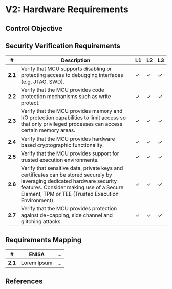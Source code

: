 # V2: Hardware Requirements

## Control Objective

## Security Verification Requirements

| # | Description | L1 | L2 | L3 |
| --  | ---------------------- | - | - | - |
| **2.1** | Verify that MCU supports disabling or protecting access to debugging interfaces (e.g. JTAG, SWD). | ✓ | ✓ | ✓ |
| **2.2** | Verify that the MCU provides code protection mechanisms such as write protect. | ✓ | ✓ | ✓ |
| **2.3** | Verify that the MCU provides memory and I/O protection capabilities to limit access so that only privileged processes can access certain memory areas. | ✓ | ✓ | ✓ |
| **2.4** | Verify that the MCU provides hardware based cryptographic functionality. | ✓ | ✓ | ✓ |
| **2.5** | Verify that the MCU provides support for trusted execution environments. | ✓ | ✓ | ✓ |
| **2.6** | Verify that sensitive data, private keys and certificates can be stored securely by leveraging dedicated hardware security features. Consider making use of a Secure Element, TPM or TEE (Trusted Execution Environment). | ✓ | ✓ | ✓ |
| **2.7** |Verify that the MCU provides protection against de-capping, side channel and glitching attacks. | ✓ | ✓ | ✓ |

## Requirements Mapping

| # | ENISA | ... |
| -- | ---------------------- | ---------------------- |
|**2.1** | Lorem Ipsum | ... |

## References